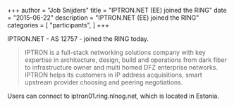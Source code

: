 +++
author = "Job Snijders"
title = "IPTRON.NET (EE) joined the RING"
date = "2015-06-22"
description = "IPTRON.NET (EE) joined the RING"
categories = [
    "participants",
]
+++

IPTRON.NET - AS 12757 - joined the RING today.

> IPTRON is a full-stack networking solutions company with key expertise in architecture, design, build and operations from dark fiber to infrastructure owner and multi homed DFZ enterprise networks. IPTRON helps its customers in IP address acquisitions, smart upstream provider choosing and peering negotiations.

Users can connect to iptron01.ring.nlnog.net, which is located in Estonia.

